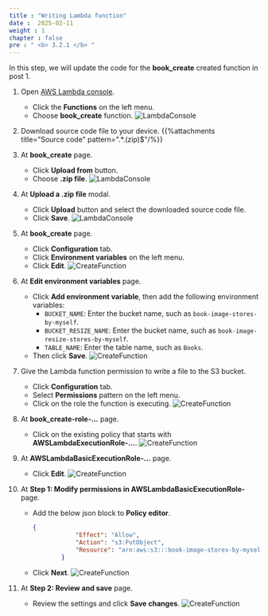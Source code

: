 ```yaml
---
title : "Writing Lambda function"
date :  2025-02-11
weight : 1
chapter : false
pre : " <b> 3.2.1 </b> "
---
```

In this step, we will update the code for the **book_create** created function in post 1.

1. Open [AWS Lambda console](https://us-east-1.console.aws.amazon.com/lambda/home?region=us-east-1#/functions).
    - Click the **Functions** on the left menu.
    - Choose **book_create** function.
      ![LambdaConsole](/images/temp/1/23.png?width=90pc)

2. Download source code file to your device.
{{%attachments title="Source code" pattern=".*\.(zip)$"/%}}

3. At **book_create** page.
    - Click **Upload from** button.
    - Choose **.zip file**.
      ![LambdaConsole](/images/temp/1/24.png?width=90pc)

4. At **Upload a .zip file** modal.
    - Click **Upload** button and select the downloaded source code file.
    - Click **Save**.
      ![LambdaConsole](/images/temp/1/25.png?width=90pc)

5. At **book_create** page.
    - Click **Configuration** tab.
    - Click **Environment variables** on the left menu.
    - Click **Edit**.
      ![CreateFunction](/images/temp/1/26.png?width=90pc)

6. At **Edit environment variables** page.
    - Click **Add environment variable**, then add the following environment variables:
      - `BUCKET_NAME`: Enter the bucket name, such as `book-image-stores-by-myself`.
      - `BUCKET_RESIZE_NAME`: Enter the bucket name, such as `book-image-resize-stores-by-myself`.
      - `TABLE_NAME`: Enter the table name, such as `Books`.
    - Then click **Save**.
      ![CreateFunction](/images/temp/1/27.png?width=90pc)

7. Give the Lambda function permission to write a file to the S3 bucket.
    - Click **Configuration** tab.
    - Select **Permissions** pattern on the left menu.
    - Click on the role the function is executing.
      ![CreateFunction](/images/temp/1/28.png?width=90pc)

8. At **book_create-role-...** page.
    - Click on the existing policy that starts with **AWSLambdaExecutionRole-...**.
      ![CreateFunction](/images/temp/1/29.png?width=90pc)

9. At **AWSLambdaBasicExecutionRole-...** page.
    - Click **Edit**.
      ![CreateFunction](/images/temp/1/30.png?width=90pc)

10. At **Step 1: Modify permissions in AWSLambdaBasicExecutionRole-** page.
    - Add the below json block to **Policy editor**.

      ```json
      {
                  "Effect": "Allow",
                  "Action": "s3:PutObject",
                  "Resource": "arn:aws:s3:::book-image-stores-by-myself/*"
              }
      ```

    - Click **Next**.
      ![CreateFunction](/images/temp/1/31.png?width=90pc)

11. At **Step 2: Review and save** page.
    - Review the settings and click **Save changes**.
      ![CreateFunction](/images/temp/1/32.png?width=90pc)
